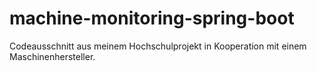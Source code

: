 # machine-monitoring-spring-boot
Codeausschnitt aus meinem Hochschulprojekt in Kooperation mit einem Maschinenhersteller.
